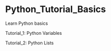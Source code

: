 # Python_Tutorial_Basics
Learn Python basics 


Tutorial_1: Python Variables

Tutorial_2: Python Lists
